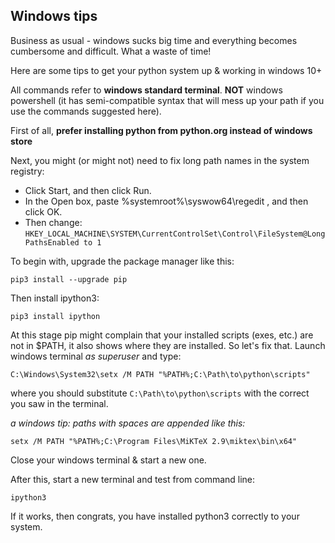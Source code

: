 
## Windows tips

Business as usual - windows sucks big time and everything becomes cumbersome and difficult.  What a waste of time!

Here are some tips to get your python system up & working in windows 10+

All commands refer to **windows standard terminal**.  **NOT** windows powershell (it has semi-compatible syntax that will mess up your path if you use the commands suggested here).

First of all, **prefer installing python from python.org instead of windows store**

Next, you might (or might not) need to fix long path names in the system registry:

- Click Start, and then click Run.
- In the Open box, paste %systemroot%\syswow64\regedit , and then click OK.
- Then change: ``HKEY_LOCAL_MACHINE\SYSTEM\CurrentControlSet\Control\FileSystem@LongPathsEnabled to 1``

To begin with, upgrade the package manager like this:
```
pip3 install --upgrade pip
```

Then install ipython3:
```
pip3 install ipython
```

At this stage pip might complain that your installed scripts (exes, etc.) are not in $PATH, it also shows where they are installed.  So let's fix that.  Launch windows terminal *as superuser* and type:
```
C:\Windows\System32\setx /M PATH "%PATH%;C:\Path\to\python\scripts"
```
where you should substitute ``C:\Path\to\python\scripts`` with the correct you saw in the terminal.

*a windows tip: paths with spaces are appended like this:*
```
setx /M PATH "%PATH%;C:\Program Files\MiKTeX 2.9\miktex\bin\x64"
```

Close your windows terminal & start a new one.

After this, start a new terminal and test from command line:
```
ipython3
```

If it works, then congrats, you have installed python3 correctly to your system.







